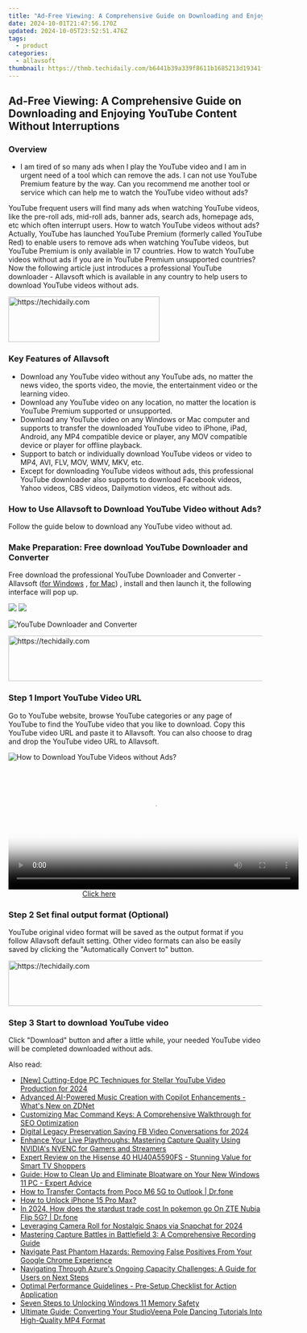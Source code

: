 ```yaml
---
title: "Ad-Free Viewing: A Comprehensive Guide on Downloading and Enjoying YouTube Content Without Interruptions"
date: 2024-10-01T21:47:56.170Z
updated: 2024-10-05T23:52:51.476Z
tags:
  - product
categories:
  - allavsoft
thumbnail: https://thmb.techidaily.com/b6441b39a339f8611b1685213d19341febe69f71b4af374350d9a6e5be665eb8.jpg
---
```


## Ad-Free Viewing: A Comprehensive Guide on Downloading and Enjoying YouTube Content Without Interruptions

### Overview

* I am tired of so many ads when I play the YouTube video and I am in urgent need of a tool which can remove the ads. I can not use YouTube Premium feature by the way. Can you recommend me another tool or service which can help me to watch the YouTube video without ads?

YouTube frequent users will find many ads when watching YouTube videos, like the pre-roll ads, mid-roll ads, banner ads, search ads, homepage ads, etc which often interrupt users. How to watch YouTube videos without ads? Actually, YouTube has launched YouTube Premium (formerly called YouTube Red) to enable users to remove ads when watching YouTube videos, but YouTube Premium is only available in 17 countries. How to watch YouTube videos without ads if you are in YouTube Premium unsupported countries? Now the following article just introduces a professional YouTube downloader - Allavsoft which is available in any country to help users to download YouTube videos without ads.

<!-- affiliate ads begin -->
<a href="https://aligracehair.sjv.io/c/5597632/1884017/19272" target="_top" id="1884017">
  <img src="//a.impactradius-go.com/display-ad/19272-1884017" border="0" alt="https://techidaily.com" width="300" height="90"/>
</a>
<img height="0" width="0" src="https://aligracehair.sjv.io/i/5597632/1884017/19272" style="position:absolute;visibility:hidden;" border="0" />
<!-- affiliate ads end -->

### Key Features of Allavsoft

* Download any YouTube video without any YouTube ads, no matter the news video, the sports video, the movie, the entertainment video or the learning video.
* Download any YouTube video on any location, no matter the location is YouTube Premium supported or unsupported.
* Download any YouTube video on any Windows or Mac computer and supports to transfer the downloaded YouTube video to iPhone, iPad, Android, any MP4 compatible device or player, any MOV compatible device or player for offline playback.
* Support to batch or individually download YouTube videos or video to MP4, AVI, FLV, MOV, WMV, MKV, etc.
* Except for downloading YouTube videos without ads, this professional YouTube downloader also supports to download Facebook videos, Yahoo videos, CBS videos, Dailymotion videos, etc without ads.

### How to Use Allavsoft to Download YouTube Video without Ads?

Follow the guide below to download any YouTube video without ad.

### Make Preparation: Free download YouTube Downloader and Converter

Free download the professional YouTube Downloader and Converter - Allavsoft ([for Windows](https://tools.techidaily.com/allavsoft/products/) , [for Mac](https://tools.techidaily.com/allavsoft/products/)) , install and then launch it, the following interface will pop up.

[![](https://www.allavsoft.com/how-to/../images/how-to/free-download-win.jpg)](https://tools.techidaily.com/allavsoft/products/) [![](https://www.allavsoft.com/how-to/../images/how-to/free-download-mac.jpg)](https://tools.techidaily.com/allavsoft/products/)

![YouTube Downloader and Converter](https://www.allavsoft.com/how-to/../images/allavsoft/screen-shot-600.jpg)

<!-- affiliate ads begin -->
<a href="https://aligracehair.sjv.io/c/5597632/1868499/19272" target="_top" id="1868499">
  <img src="//a.impactradius-go.com/display-ad/19272-1868499" border="0" alt="https://techidaily.com" width="728" height="90"/>
</a>
<img height="0" width="0" src="https://aligracehair.sjv.io/i/5597632/1868499/19272" style="position:absolute;visibility:hidden;" border="0" />
<!-- affiliate ads end -->

### Step 1 Import YouTube Video URL

Go to YouTube website, browse YouTube categories or any page of YouTube to find the YouTube video that you like to download. Copy this YouTube video URL and paste it to Allavsoft. You can also choose to drag and drop the YouTube video URL to Allavsoft.

![How to Download YouTube Videos without Ads?](https://www.allavsoft.com/how-to/../images/how-to/download-rtmp-video/download-rtmp-video.jpg)

<!-- affiliate ads begin -->
<span id="1982570">
					<video width="576" height="240" style="cursor:pointer"
           poster="//a.impactradius-go.com/display-clicktoplayimage/1982570.png"
           onclick="if(!this.playClicked){this.play();this.setAttribute('controls',true);this.playClicked=true;}">
	   <source src="//a.impactradius-go.com/display-ad/22993-1982570">
	   <img src="//a.impactradius-go.com/display-clicktoplayimage/1982570.png" style="border: none; height: 100%; width: 100%; object-fit: contain">
	</video>
	<div style="width:360px;text-align:center"><a href="javascript:window.open(decodeURIComponent('https%3A%2F%2Fhomestyler.sjv.io%2Fc%2F5597632%2F1982570%2F22993'), '_blank');void(0);">Click here</a></div>
</span>
<img height="0" width="0" src="https://imp.pxf.io/i/5597632/1982570/22993" style="position:absolute;visibility:hidden;" border="0" />
<!-- affiliate ads end -->

### Step 2 Set final output format (Optional)

YouTube original video format will be saved as the output format if you follow Allavsoft default setting. Other video formats can also be easily saved by clicking the "Automatically Convert to" button.

<!-- affiliate ads begin -->
<a href="https://appsumo.8odi.net/c/5597632/2100541/7443" target="_top" id="2100541">
  <img src="//a.impactradius-go.com/display-ad/7443-2100541" border="0" alt="https://techidaily.com" width="728" height="90"/>
</a>
<img height="0" width="0" src="https://appsumo.8odi.net/i/5597632/2100541/7443" style="position:absolute;visibility:hidden;" border="0" />
<!-- affiliate ads end -->

### Step 3 Start to download YouTube video

Click "Download" button and after a little while, your needed YouTube video will be completed downloaded without ads.

<ins class="adsbygoogle"
     style="display:block"
     data-ad-format="autorelaxed"
     data-ad-client="ca-pub-7571918770474297"
     data-ad-slot="1223367746"></ins>

<ins class="adsbygoogle"
     style="display:block"
     data-ad-client="ca-pub-7571918770474297"
     data-ad-slot="8358498916"
     data-ad-format="auto"
     data-full-width-responsive="true"></ins>

<span class="atpl-alsoreadstyle">Also read:</span>
<div><ul>
<li><a href="https://youtube-blog.techidaily.com/utting-edge-pc-techniques-for-stellar-youtube-video-production-for-2024/"><u>[New] Cutting-Edge PC Techniques for Stellar YouTube Video Production for 2024</u></a></li>
<li><a href="https://win-fantastic.techidaily.com/advanced-ai-powered-music-creation-with-copilot-enhancements-whats-new-on-zdnet/"><u>Advanced AI-Powered Music Creation with Copilot Enhancements - What's New on ZDNet</u></a></li>
<li><a href="https://win-fantastic.techidaily.com/customizing-mac-command-keys-a-comprehensive-walkthrough-for-seo-optimization/"><u>Customizing Mac Command Keys: A Comprehensive Walkthrough for SEO Optimization</u></a></li>
<li><a href="https://facebook-video-recording.techidaily.com/digital-legacy-preservation-saving-fb-video-conversations-for-2024/"><u>Digital Legacy Preservation Saving FB Video Conversations for 2024</u></a></li>
<li><a href="https://win-fantastic.techidaily.com/enhance-your-live-playthroughs-mastering-capture-quality-using-nvidias-nvenc-for-gamers-and-streamers/"><u>Enhance Your Live Playthroughs: Mastering Capture Quality Using NVIDIA's NVENC for Gamers and Streamers</u></a></li>
<li><a href="https://buynow-tips.techidaily.com/expert-review-on-the-hisense-40-hu40a5590fs-stunning-value-for-smart-tv-shoppers/"><u>Expert Review on the Hisense 40 HU40A5590FS - Stunning Value for Smart TV Shoppers</u></a></li>
<li><a href="https://win-fantastic.techidaily.com/guide-how-to-clean-up-and-eliminate-bloatware-on-your-new-windows-11-pc-expert-advice/"><u>Guide: How to Clean Up and Eliminate Bloatware on Your New Windows 11 PC - Expert Advice</u></a></li>
<li><a href="https://blog-min.techidaily.com/how-to-transfer-contacts-from-poco-m6-5g-to-outlook-drfone-by-drfone-transfer-from-android-transfer-from-android/"><u>How to Transfer Contacts from Poco M6 5G to Outlook | Dr.fone</u></a></li>
<li><a href="https://ios-unlock.techidaily.com/how-to-unlock-iphone-15-pro-max-by-drfone-ios/"><u>How to Unlock iPhone 15 Pro Max?</u></a></li>
<li><a href="https://android-pokemon-go.techidaily.com/in-2024-how-does-the-stardust-trade-cost-in-pokemon-go-on-zte-nubia-flip-5g-drfone-by-drfone-virtual-android/"><u>In 2024, How does the stardust trade cost In pokemon go On ZTE Nubia Flip 5G? | Dr.fone</u></a></li>
<li><a href="https://snapchat-videos.techidaily.com/leveraging-camera-roll-for-nostalgic-snaps-via-snapchat-for-2024/"><u>Leveraging Camera Roll for Nostalgic Snaps via Snapchat for 2024</u></a></li>
<li><a href="https://win-fantastic.techidaily.com/mastering-capture-battles-in-battlefield-3-a-comprehensive-recording-guide/"><u>Mastering Capture Battles in Battlefield 3: A Comprehensive Recording Guide</u></a></li>
<li><a href="https://common-error.techidaily.com/navigate-past-phantom-hazards-removing-false-positives-from-your-google-chrome-experience/"><u>Navigate Past Phantom Hazards: Removing False Positives From Your Google Chrome Experience</u></a></li>
<li><a href="https://win-fantastic.techidaily.com/navigating-through-azures-ongoing-capacity-challenges-a-guide-for-users-on-next-steps/"><u>Navigating Through Azure's Ongoing Capacity Challenges: A Guide for Users on Next Steps</u></a></li>
<li><a href="https://win-fantastic.techidaily.com/optimal-performance-guidelines-pre-setup-checklist-for-action-application/"><u>Optimal Performance Guidelines - Pre-Setup Checklist for Action Application</u></a></li>
<li><a href="https://win11.techidaily.com/seven-steps-to-unlocking-windows-11-memory-safety/"><u>Seven Steps to Unlocking Windows 11 Memory Safety</u></a></li>
<li><a href="https://win-fantastic.techidaily.com/ultimate-guide-converting-your-studioveena-pole-dancing-tutorials-into-high-quality-mp4-format/"><u>Ultimate Guide: Converting Your StudioVeena Pole Dancing Tutorials Into High-Quality MP4 Format</u></a></li>
</ul></div>


